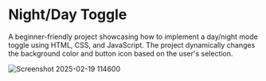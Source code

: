 

# Night/Day Toggle

A beginner-friendly project showcasing how to implement a day/night mode toggle using HTML, CSS, and JavaScript. 
The project dynamically changes the background color and button icon based on the user's selection.

![Screenshot 2025-02-19 114600](https://github.com/user-attachments/assets/417955e3-5b7c-480a-9705-7cec5ee2c223)


	







